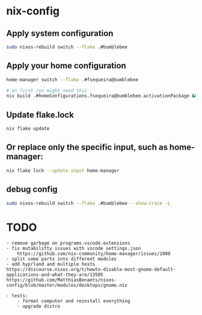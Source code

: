 # nix-config

## Apply system configuration
```bash
sudo nixos-rebuild switch --flake .#bumblebee
```

## Apply your home configuration
```bash
home-manager switch --flake .#fsequeira@bumblebee

# on first run might need this
nix build .#homeConfigurations.fsequeira@bumblebee.activationPackage && ./result/activate
```

## Update flake.lock
```bash
nix flake update
```

## Or replace only the specific input, such as home-manager:
```bash
nix flake lock --update-input home-manager
```

## debug config
```bash
sudo nixos-rebuild switch --flake .#bumblebee --show-trace -L
```


# TODO 
```
- remove garbage on programs.vscode.extensions
- fix mutabilitty issues with vscode settings.json
    https://github.com/nix-community/home-manager/issues/1800
- split some parts into different modules
- add hyprland and multiple hosts
https://discourse.nixos.org/t/howto-disable-most-gnome-default-applications-and-what-they-are/13505
https://github.com/MatthiasBenaets/nixos-config/blob/master/modules/desktops/gnome.nix 

- tests: 
    - format computer and reinstall everything
    - upgrade distro 
```
